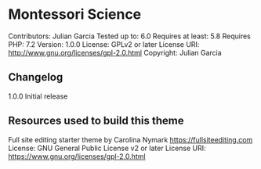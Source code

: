 # Montessori Science

Contributors: Julian Garcia
Tested up to: 6.0
Requires at least: 5.8
Requires PHP: 7.2
Version: 1.0.0
License: GPLv2 or later
License URI: http://www.gnu.org/licenses/gpl-2.0.html
Copyright: Julian Garcia

## Changelog

1.0.0 Initial release

## Resources used to build this theme

Full site editing starter theme by Carolina Nymark https://fullsiteediting.com
License: GNU General Public License v2 or later
License URI: https://www.gnu.org/licenses/gpl-2.0.html

